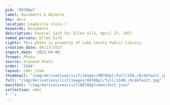 ```yaml
---
pid: '00786pl'
label: Documents & Objects
key: docs
location: Leadville (Colo.)
keywords: Documents
description: Funeral Card for Ellen Silk, April 27, 1927
named_persons: Ellen Silk
rights: This photo is property of Lake County Public Library.
creation_date: 04/27/1927
ingest_date: '2021-04-06'
format: Photo
source: Scanned Photo
order: '3344'
layout: cmhc_item
thumbnail: "/img/derivatives/iiif/images/00786pl/full/250,/0/default.jpg"
full: "/img/derivatives/iiif/images/00786pl/full/1140,/0/default.jpg"
manifest: "/img/derivatives/iiif/00786pl/manifest.json"
collection: cmhc
! '': 
---
```

